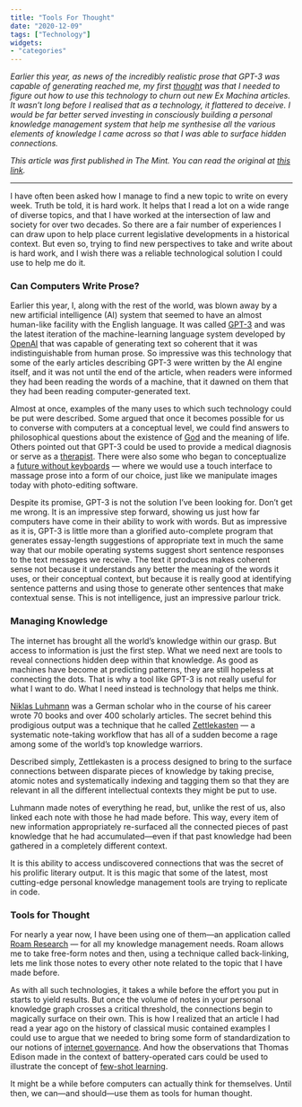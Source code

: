 ```yaml
---
title: "Tools For Thought"
date: "2020-12-09"
tags: ["Technology"]
widgets: 
- "categories"
---
```


*Earlier this year, as news of the incredibly realistic prose that GPT-3 was capable of generating reached me, my first [thought](https://twitter.com/matthan/status/1285029141956288514?s=20) was that I needed to figure out how to use this technology to churn out new Ex Machina articles. It wasn’t long before I realised that as a technology, it flattered to deceive. I would be far better served investing in consciously building a personal knowledge management system that help me synthesise all the various elements of knowledge I came across so that I was able to surface hidden connections.*

<!--more-->

*This article was first published in The Mint. You can read the original at [this link](https://www.livemint.com/opinion/columns/zettlekasten-and-food-for-thought-served-by-technology-11607445278979.html).*

---

I have often been asked how I manage to find a new topic to write on every week. Truth be told, it is hard work. It helps that I read a lot on a wide range of diverse topics, and that I have worked at the intersection of law and society for over two decades. So there are a fair number of experiences I can draw upon to help place current legislative developments in a historical context. But even so, trying to find new perspectives to take and write about is hard work, and I wish there was a reliable technological solution I could use to help me do it.

### Can Computers Write Prose?

Earlier this year, I, along with the rest of the world, was blown away by a new artificial intelligence (AI) system that seemed to have an almost human-like facility with the English language. It was called [GPT-3](https://arxiv.org/abs/2005.14165) and was the latest iteration of the machine-learning language system developed by [OpenAI](https://openai.com/) that was capable of generating text so coherent that it was indistinguishable from human prose. So impressive was this technology that some of the early articles describing GPT-3 were written by the AI engine itself, and it was not until the end of the article, when readers were informed they had been reading the words of a machine, that it dawned on them that they had been reading computer-generated text.

Almost at once, examples of the many uses to which such technology could be put were described. Some argued that once it becomes possible for us to converse with computers at a conceptual level, we could find answers to philosophical questions about the existence of [God](https://medium.com/merzazine/about-humans-ai-and-god-1a7e7cf8e8cf) and the meaning of life. Others pointed out that GPT-3 could be used to provide a medical diagnosis or serve as a [therapist](https://twitter.com/nickcammarata/status/1283300424418619393). There were also some who began to conceptualize a [future without keyboards](https://twitter.com/azlenelza/status/1331623011049500678) — where we would use a touch interface to massage prose into a form of our choice, just like we manipulate images today with photo-editing software.

Despite its promise, GPT-3 is not the solution I’ve been looking for. Don’t get me wrong. It is an impressive step forward, showing us just how far computers have come in their ability to work with words. But as impressive as it is, GPT-3 is little more than a glorified auto-complete program that generates essay-length suggestions of appropriate text in much the same way that our mobile operating systems suggest short sentence responses to the text messages we receive. The text it produces makes coherent sense not because it understands any better the meaning of the words it uses, or their conceptual context, but because it is really good at identifying sentence patterns and using those to generate other sentences that make contextual sense. This is not intelligence, just an impressive parlour trick.

### Managing Knowledge

The internet has brought all the world’s knowledge within our grasp. But access to information is just the first step. What we need next are tools to reveal connections hidden deep within that knowledge. As good as machines have become at predicting patterns, they are still hopeless at connecting the dots. That is why a tool like GPT-3 is not really useful for what I want to do. What I need instead is technology that helps me think.

[Niklas Luhmann](https://en.wikipedia.org/wiki/Niklas_Luhmann) was a German scholar who in the course of his career wrote 70 books and over 400 scholarly articles. The secret behind this prodigious output was a technique that he called [Zettlekasten](https://medium.com/@rebeccawilliams9941/the-zettelkasten-method-examples-to-help-you-get-started-8f8a44fa9ae6) — a systematic note-taking workflow that has all of a sudden become a rage among some of the world’s top knowledge warriors.

Described simply, Zettlekasten is a process designed to bring to the surface connections between disparate pieces of knowledge by taking precise, atomic notes and systematically indexing and tagging them so that they are relevant in all the different intellectual contexts they might be put to use.

Luhmann made notes of everything he read, but, unlike the rest of us, also linked each note with those he had made before. This way, every item of new information appropriately re-surfaced all the connected pieces of past knowledge that he had accumulated—even if that past knowledge had been gathered in a completely different context.

It is this ability to access undiscovered connections that was the secret of his prolific literary output. It is this magic that some of the latest, most cutting-edge personal knowledge management tools are trying to replicate in code.

### Tools for Thought

For nearly a year now, I have been using one of them—an application called [Roam Research](https://roamresearch.com/) — for all my knowledge management needs. Roam allows me to take free-form notes and then, using a technique called back-linking, lets me link those notes to every other note related to the topic that I have made before.

As with all such technologies, it takes a while before the effort you put in starts to yield results. But once the volume of notes in your personal knowledge graph crosses a critical threshold, the connections begin to magically surface on their own. This is how I realized that an article I had read a year ago on the history of classical music contained examples I could use to argue that we needed to bring some form of standardization to our notions of [internet governance](https://www.livemint.com/opinion/columns/lessons-on-internet-governance-from-the-concert-hall-11580229305635.html). And how the observations that Thomas Edison made in the context of battery-operated cars could be used to illustrate the concept of [few-shot learning](https://exmachina.substack.com/p/we-dont-need-large-datasets).

It might be a while before computers can actually think for themselves. Until then, we can—and should—use them as tools for human thought.